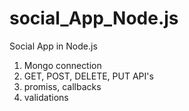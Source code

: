 # social_App_Node.js
Social App in Node.js

1. Mongo connection
2. GET, POST, DELETE, PUT API's
3. promiss, callbacks
4. validations
